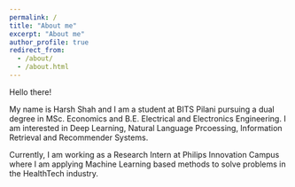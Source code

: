 ```yaml
---
permalink: /
title: "About me"
excerpt: "About me"
author_profile: true
redirect_from: 
  - /about/
  - /about.html
---
```


Hello there!

My name is Harsh Shah and I am a student at BITS Pilani pursuing a dual degree in MSc. Economics and B.E. Electrical and Electronics Engineering. I am interested in Deep Learning, Natural Language Prcoessing, Information Retrieval and Recommender Systems. 


Currently, I am working as a Research Intern at Philips Innovation Campus where I am applying Machine Learning based methods to solve problems in the HealthTech industry.
